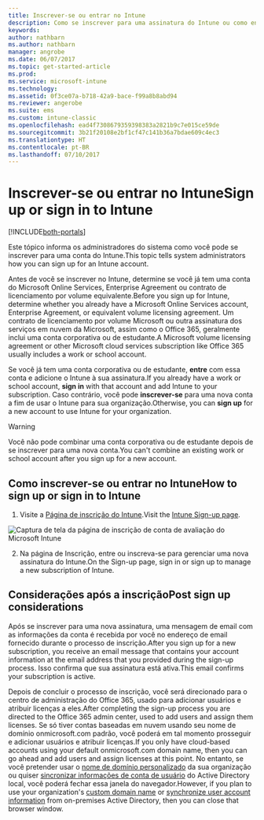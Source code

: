 ```yaml
---
title: Inscrever-se ou entrar no Intune
description: Como se inscrever para uma assinatura do Intune ou como entrar para iniciar sua assinatura
keywords: 
author: nathbarn
ms.author: nathbarn
manager: angrobe
ms.date: 06/07/2017
ms.topic: get-started-article
ms.prod: 
ms.service: microsoft-intune
ms.technology: 
ms.assetid: 0f3ce07a-b718-42a9-bace-f99a8b8abd94
ms.reviewer: angerobe
ms.suite: ems
ms.custom: intune-classic
ms.openlocfilehash: ead4f7308679359398383a2821b9c7e015ce59de
ms.sourcegitcommit: 3b21f20108e2bf1cf47c141b36a7bdae609c4ec3
ms.translationtype: HT
ms.contentlocale: pt-BR
ms.lasthandoff: 07/10/2017
---
```

# <a name="sign-up-or-sign-in-to-intune"></a><span data-ttu-id="ce584-103">Inscrever-se ou entrar no Intune</span><span class="sxs-lookup"><span data-stu-id="ce584-103">Sign up or sign in to Intune</span></span>

[!INCLUDE[both-portals](./includes/note-for-both-portals.md)]

<span data-ttu-id="ce584-104">Este tópico informa os administradores do sistema como você pode se inscrever para uma conta do Intune.</span><span class="sxs-lookup"><span data-stu-id="ce584-104">This topic tells system administrators how you can sign up for an Intune account.</span></span>

<span data-ttu-id="ce584-105">Antes de você se inscrever no Intune, determine se você já tem uma conta do Microsoft Online Services, Enterprise Agreement ou contrato de licenciamento por volume equivalente.</span><span class="sxs-lookup"><span data-stu-id="ce584-105">Before you sign up for Intune, determine whether you already have a Microsoft Online Services account, Enterprise Agreement, or equivalent volume licensing agreement.</span></span> <span data-ttu-id="ce584-106">Um contrato de licenciamento por volume Microsoft ou outra assinatura dos serviços em nuvem da Microsoft, assim como o Office 365, geralmente inclui uma conta corporativa ou de estudante.</span><span class="sxs-lookup"><span data-stu-id="ce584-106">A Microsoft volume licensing agreement or other Microsoft cloud services subscription like Office 365 usually includes a work or school account.</span></span>

<span data-ttu-id="ce584-107">Se você já tem uma conta corporativa ou de estudante, **entre** com essa conta e adicione o Intune à sua assinatura.</span><span class="sxs-lookup"><span data-stu-id="ce584-107">If you already have a work or school account, **sign in** with that account and add Intune to your subscription.</span></span> <span data-ttu-id="ce584-108">Caso contrário, você pode **inscrever-se** para uma nova conta a fim de usar o Intune para sua organização.</span><span class="sxs-lookup"><span data-stu-id="ce584-108">Otherwise, you can **sign up** for a new account to use Intune for your organization.</span></span>

>[!WARNING]
><span data-ttu-id="ce584-109">Você não pode combinar uma conta corporativa ou de estudante depois de se inscrever para uma nova conta.</span><span class="sxs-lookup"><span data-stu-id="ce584-109">You can't combine an existing work or school account after you sign up for a new account.</span></span>

## <a name="how-to-sign-up-or-sign-in-to-intune"></a><span data-ttu-id="ce584-110">Como inscrever-se ou entrar no Intune</span><span class="sxs-lookup"><span data-stu-id="ce584-110">How to sign up or sign in to Intune</span></span>

1.  <span data-ttu-id="ce584-111">Visite a [Página de inscrição do Intune](https://portal.office.com/Signup/Signup.aspx?OfferId=40BE278A-DFD1-470a-9EF7-9F2596EA7FF9&dl=INTUNE_A&ali=1#0%20).</span><span class="sxs-lookup"><span data-stu-id="ce584-111">Visit the [Intune Sign-up page](https://portal.office.com/Signup/Signup.aspx?OfferId=40BE278A-DFD1-470a-9EF7-9F2596EA7FF9&dl=INTUNE_A&ali=1#0%20).</span></span>

  ![Captura de tela da página de inscrição de conta de avaliação do Microsoft Intune](./media/account-sign-up-site.png)

2.  <span data-ttu-id="ce584-113">Na página de Inscrição, entre ou inscreva-se para gerenciar uma nova assinatura do Intune.</span><span class="sxs-lookup"><span data-stu-id="ce584-113">On the Sign-up page, sign in or sign up to manage a new subscription of Intune.</span></span>

## <a name="post-sign-up-considerations"></a><span data-ttu-id="ce584-114">Considerações após a inscrição</span><span class="sxs-lookup"><span data-stu-id="ce584-114">Post sign up considerations</span></span>
<span data-ttu-id="ce584-115">Após se inscrever para uma nova assinatura, uma mensagem de email com as informações da conta é recebida por você no endereço de email fornecido durante o processo de inscrição.</span><span class="sxs-lookup"><span data-stu-id="ce584-115">After you sign up for a new subscription, you receive an email message that contains your account information at the email address that you provided during the sign-up process.</span></span> <span data-ttu-id="ce584-116">Isso confirma que sua assinatura está ativa.</span><span class="sxs-lookup"><span data-stu-id="ce584-116">This email confirms your subscription is active.</span></span>

<span data-ttu-id="ce584-117">Depois de concluir o processo de inscrição, você será direcionado para o centro de administração do Office 365, usado para adicionar usuários e atribuir licenças a eles.</span><span class="sxs-lookup"><span data-stu-id="ce584-117">After completing the sign-up process you are directed to the Office 365 admin center, used to add users and assign them licenses.</span></span> <span data-ttu-id="ce584-118">Se só tiver contas baseadas em nuvem usando seu nome de domínio onmicrosoft.com padrão, você poderá em tal momento prosseguir e adicionar usuários e atribuir licenças.</span><span class="sxs-lookup"><span data-stu-id="ce584-118">If you only have cloud-based accounts using your default onmicrosoft.com domain name, then you can go ahead and add users and assign licenses at this point.</span></span> <span data-ttu-id="ce584-119">No entanto, se você pretender usar o [nome de domínio personalizado](custom-domain-name-configure.md) da sua organização ou quiser [sincronizar informações de conta de usuário](users-add.md#sync-active-directory-and-add-users-to-intune) do Active Directory local, você poderá fechar essa janela do navegador.</span><span class="sxs-lookup"><span data-stu-id="ce584-119">However, if you plan to use your organization's [custom domain name](custom-domain-name-configure.md) or [synchronize user account information](users-add.md#sync-active-directory-and-add-users-to-intune) from on-premises Active Directory, then you can close that browser window.</span></span>
